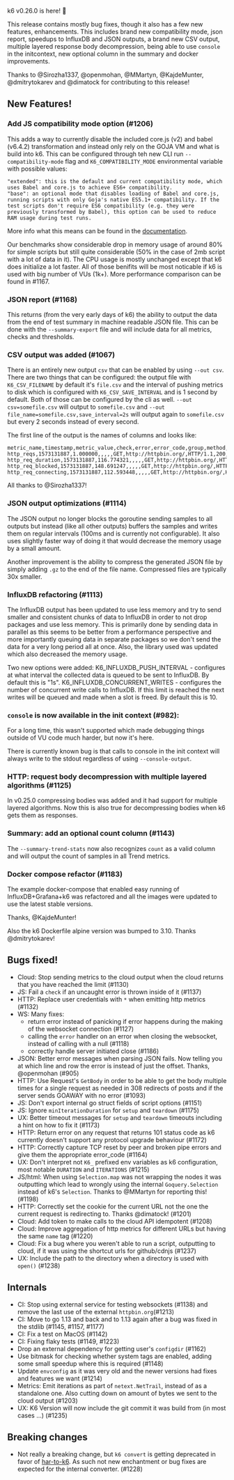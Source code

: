 k6 v0.26.0 is here! :tada:

This release contains mostly bug fixes, though it also has a few new features, enhancements. This includes brand new compatibility mode, json report, speedups to InfluxDB and JSON outputs, a brand new CSV output, multiple layered response body decompression, being able to use `console` in the initcontext, new optional column in the summary and docker improvements.


Thanks to  @Sirozha1337, @openmohan, @MMartyn, @KajdeMunter, @dmitrytokarev and @dimatock for contributing to this release!

## New Features!

### Add JS compatibility mode option (#1206)

This adds a way to currently disable the included core.js (v2) and babel (v6.4.2) transformation and instead only rely on the GOJA VM and what is build into k6.
This can be configured through teh new CLI run `--compatibility-mode` flag and `K6_COMPATIBILITY_MODE` environmental variable with possible values:

    "extended": this is the default and current compatibility mode, which uses Babel and core.js to achieve ES6+ compatibility.
    "base": an optional mode that disables loading of Babel and core.js, running scripts with only Goja's native ES5.1+ compatibility. If the test scripts don't require ES6 compatibility (e.g. they were previously transformed by Babel), this option can be used to reduce RAM usage during test runs.

More info what this means can be found in the [documentation](https://docs.k6.io/docs/javascript-compatibility-mode).

Our benchmarks show considerable drop in memory usage of around 80% for simple scripts but still quite considerable (50% in the case of 2mb script with a lot of data in it). The CPU usage is mostly unchanged except that k6 does initialize a lot faster. All of those benifits will be most noticable if k6 is used with big number of VUs (1k+). More performance comparison can be found in #1167.

### JSON report (#1168)

This returns (from the very early days of k6) the ability to output the data from the end of test summary in machine readable JSON file.
This can be done with the `--summary-export` file and will include data for all metrics, checks and thresholds.

### CSV output was added (#1067)

There is an entirely new output `csv` that can be enabled by using `--out csv`. There are two things that can be configured: the output file with `K6_CSV_FILENAME` by default it's `file.csv` and the interval of pushing metrics to disk which is configured with `K6_CSV_SAVE_INTERVAL` and is 1 second by default. Both of those can be configured by the cli as well. `--out csv=somefile.csv` will output to `somefile.csv` and `--out file_name=somefile.csv,save_interval=2s` will output again to `somefile.csv` but every 2 seconds instead of every second.

The first line of the output is the names of columns and looks like:
```
metric_name,timestamp,metric_value,check,error,error_code,group,method,name,proto,status,subproto,tls_version,url,extra_tags
http_reqs,1573131887,1.000000,,,,,GET,http://httpbin.org/,HTTP/1.1,200,,,http://httpbin.org/,
http_req_duration,1573131887,116.774321,,,,,GET,http://httpbin.org/,HTTP/1.1,200,,,http://httpbin.org/,
http_req_blocked,1573131887,148.691247,,,,,GET,http://httpbin.org/,HTTP/1.1,200,,,http://httpbin.org/,
http_req_connecting,1573131887,112.593448,,,,,GET,http://httpbin.org/,HTTP/1.1,200,,,http://httpbin.org/,
```

All thanks to @Sirozha1337!


### JSON output optimizations (#1114)

The JSON output no longer blocks the goroutine sending samples to all outputs but instead (like all other outputs) buffers the samples and writes them on regular intervals (100ms and is currently not configurable). It also uses slightly faster way of doing it that would decrease the memory usage by a small amount.

Another improvement is the ability to compress the generated JSON file by simply adding `.gz` to the end of the file name. Compressed files are typically 30x smaller.

### InfluxDB refactoring (#1113)

The InfluxDB output has been updated to use less memory and try to send smaller and consistent chunks of data to InfluxDB in order to not drop packages and use less memory. This is primarily done by sending data in parallel as this seems to be better from a performance perspective and more importantly queuing data in separate packages so we don't send the data for a very long period all at once. Also, the library used was updated which also decreased the memory usage.

Two new options were added:
K6_INFLUXDB_PUSH_INTERVAL - configures at what interval the collected data is queued to be sent to InfluxDB. By default this is "1s".
K6_INFLUXDB_CONCURRENT_WRITES - configures the number of concurrent write calls to InfluxDB. If this limit is reached the next writes will be queued and made when a slot is freed. By default this is 10.

### `console` is now available in the init context (#982):

For a long time, this wasn't supported which made debugging things outside of VU code much harder, but now it's here.

There is currently known bug is that calls to console in the init context will always write to the stdout regardless of using `--console-output`.

### HTTP: request body decompression with multiple layered algorithms (#1125)

In v0.25.0 compressing bodies was added and it had support for multiple layered algorithms. Now this is also true for decompressing bodies when k6 gets them as responses.


### Summary: add an optional count column (#1143)

The `--summary-trend-stats` now also recognizes `count` as a valid column and will output the count of samples in all Trend metrics.

### Docker compose refactor (#1183)

The example docker-compose that enabled easy running of InfluxDB+Grafana+k6 was refactored and all the images were updated to use the latest stable versions.

Thanks, @KajdeMunter!

Also the k6 Dockerfile alpine version was bumped to 3.10. Thanks @dmitrytokarev!

## Bugs fixed!
* Cloud: Stop sending metrics to the cloud output when the cloud returns that you have reached the limit (#1130)
* JS: Fail a `check` if an uncaught error is thrown inside of it (#1137)
* HTTP: Replace user credentials with `*` when emitting http metrics (#1132)
* WS: Many fixes:
  - return error instead of panicking if error happens during the making of the websocket connection (#1127)
  - calling the `error` handler on an error when closing the websocket, instead of calling with a null (#1118)
  - correctly handle server initiated close (#1186)
* JSON: Better error messages when parsing JSON fails. Now telling you at which line and row the
  error is instead of just the offset. Thanks, @openmohan (#905)
* HTTP: Use Request's `GetBody` in order to be able to get the body multiple times for a single
  request as needed in 308 redirects of posts and if the server sends GOAWAY with no error (#1093)
* JS: Don't export internal go struct fields of script options (#1151)
* JS: Ignore `minIterationDuration` for `setup` and `teardown` (#1175)
* UX: Better timeout messages for `setup` and `teardown` timeouts including a hint on how to fix it (#1173)
* HTTP: Return error on any request that returns 101 status code as k6 currently doesn't support any protocol upgrade behaviour (#1172)
* HTTP: Correctly capture TCP reset by peer and broken pipe errors and give them the appropriate error_code (#1164)
* UX: Don't interpret not `K6_` prefixed env variables as k6 configuration, most notable `DURATION` and `ITERATIONS` (#1215)
* JS/html: When using `Selection.map` was not wrapping the nodes it was outputting which lead to wrongly using the internal `Goquery.Selection` instead of k6's `Selection`. Thanks to @MMartyn for reporting this! (#1198)
* HTTP: Correctly set the cookie for the current URL not the one the current request is redirecting to. Thanks @dimatock! (#1201)
* Cloud: Add token to make calls to the cloud API idempotent (#1208)
* Cloud: Improve aggregation of http metrics for different URLs but having the same `name` tag (#1220)
* Cloud: Fix a bug where you weren't able to run a script, outputting to cloud, if it was using the shortcut urls for github/cdnjs (#1237)
* UX: Include the path to the directory when a directory is used with `open()` (#1238)


## Internals

* CI: Stop using external service for testing websockets (#1138) and remove the last use of the external `httpbin.org`(#1213)
* CI: Move to go 1.13 and back and to 1.13 again after a bug was fixed in the stdlib (#1145, #1157, #1177)
* CI: Fix a test on MacOS (#1142)
* CI: Fixing flaky tests (#1149, #1223)
* Drop an external dependency for getting user's `configdir` (#1162)
* Use bitmask for checking whether system tags are enabled, adding some small speedup where this is required (#1148)
* Update `envconfig` as it was very old and the newer versions had fixes and features we want (#1214)
* Metrics: Emit iterations as part of `netext.NetTrail`, instead of as a standalone one. Also cutting down on amount of bytes we sent to the cloud output (#1203)
* UX: K6 Version will now include the git commit it was build from (in most cases ...) (#1235)

## Breaking changes

* Not really a breaking change, but `k6 convert` is getting deprecated in favor of [har-to-k6](https://github.com/loadimpact/har-to-k6). As such not new enchantment or bug fixes are expected for the internal converter. (#1228)
